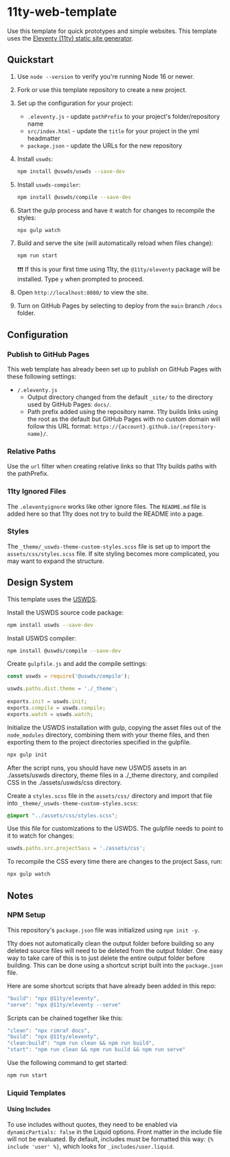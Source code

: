 # 11ty-web-template

Use this template for quick prototypes and simple websites.  This template uses the [Eleventy (11ty) static site generator](https://www.11ty.dev/).

## Quickstart

1. Use `node --version` to verify you're running Node 16 or newer.

2. Fork or use this template repository to create a new project.

3. Set up the configuration for your project:

    - `.eleventy.js` - update `pathPrefix` to your project's folder/repository name
    - `src/index.html` - update the `title` for your project in the yml headmatter
    - `package.json` - update the URLs for the new repository

4. Install `uswds`:

    ``` bash
    npm install @uswds/uswds --save-dev
    ```

5. Install `uswds-compiler`:

    ``` bash
    npm install @uswds/compile --save-dev
    ```

6. Start the gulp process and have it watch for changes to recompile the styles:

    ``` bash
    npx gulp watch
    ```

7. Build and serve the site (will automatically reload when files change):

    ``` bash
    npm run start
    ```

    ❗❗❗ If this is your first time using 11ty, the `@11ty/eleventy` package will be installed. Type `y` when prompted to proceed.

8. Open `http://localhost:8080/` to view the site.

9. Turn on GitHub Pages by selecting to deploy from the `main` branch `/docs` folder.

## Configuration

### Publish to GitHub Pages

This web template has already been set up to publish on GitHub Pages with these following settings:

- `/.eleventy.js`
  - Output directory changed from the default `_site/` to the directory used by GitHub Pages: `docs/`.
  - Path prefix added using the repository name.  11ty builds links using the root as the default but GitHub Pages with no custom domain will follow this URL format: `https://{account}.github.io/{repository-name}/`.

### Relative Paths

Use the `url` filter when creating relative links so that 11ty builds paths with the pathPrefix.

### 11ty Ignored Files

The `.eleventyignore` works like other ignore files.  The `README.md` file is added here so that 11ty does not try to build the README into a page.

### Styles

The `_theme/_uswds-theme-custom-styles.scss` file is set up to import the `assets/css/styles.scss` file. If site styling becomes more complicated, you may want to expand the structure.

## Design System

This template uses the [USWDS](https://designsystem.digital.gov/).

Install the USWDS source code package:

``` bash
npm install uswds --save-dev
```

Install USWDS compiler:

``` bash
npm install @uswds/compile --save-dev
```

Create `gulpfile.js` and add the compile settings:

``` js
const uswds = require('@uswds/compile');

uswds.paths.dist.theme = './_theme';
  
exports.init = uswds.init;
exports.compile = uswds.compile;
exports.watch = uswds.watch;
```

Initialize the USWDS installation with gulp, copying the asset files out of the `node_modules` directory, combining them with your theme files, and then exporting them to the project directories specified in the gulpfile.

``` bash
npx gulp init
```

After the script runs, you should have new USWDS assets in an ./assets/uswds directory, theme files in a ./_theme directory, and compiled CSS in the ./assets/uswds/css directory.

Create a `styles.scss` file in the `assets/css/` directory and import that file into `_theme/_uswds-theme-custom-styles.scss`:

``` scss
@import "../assets/css/styles.scss";
```

Use this file for customizations to the USWDS.  The gulpfile needs to point to it to watch for changes:

``` js
uswds.paths.src.projectSass = './assets/css';
```

To recompile the CSS every time there are changes to the project Sass, run:

``` bash
npx gulp watch
```

## Notes

### NPM Setup

This repository's `package.json` file was initialized using `npm init -y`.

11ty does not automatically clean the output folder before building so any deleted source files will need to be deleted from the output folder.  One easy way to take care of this is to just delete the entire output folder before building. This can be done using a shortcut script built into the `package.json` file.

Here are some shortcut scripts that have already been added in this repo:

``` js
"build": "npx @11ty/eleventy",
"serve": "npx @11ty/eleventy --serve"
```

Scripts can be chained together like this:

``` js
"clean": "npx rimraf docs",
"build": "npx @11ty/eleventy",
"clean:build": "npm run clean && npm run build",
"start": "npm run clean && npm run build && npm run serve"
```

Use the following command to get started:

``` bash
npm run start
```

### Liquid Templates

#### Using Includes

To use includes without quotes, they need to be enabled via `dynamicPartials: false` in the Liquid options. Front matter in the include file will not be evaluated. By default, includes must be formatted this way: `{% include 'user' %}`, which looks for `_includes/user.liquid`.
